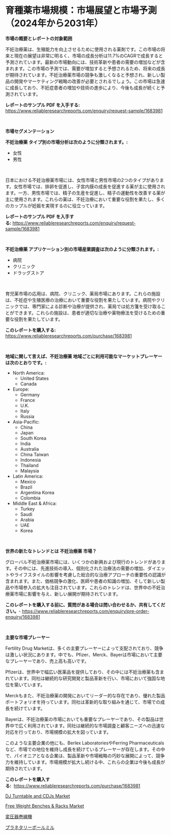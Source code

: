<p><h1>育種薬市場規模：市場展望と市場予測（2024年から2031年）</h1></p><p><strong>市場の概要とレポートの対象範囲</strong></p>
<p><p>不妊治療薬は、生殖能力を向上させるために使用される薬剤です。この市場の将来と現在の展望は非常に明るく、市場の成長分析は11.7%のCAGRで成長すると予測されています。最新の市場動向には、技術革新や患者の需要の増加などが含まれます。この市場の予測では、需要が増加すると予想されるため、将来の成長が期待されています。不妊治療薬市場の競争も激しくなると予想され、新しい製品の開発やマーケティング戦略の改善が必要とされるでしょう。この市場は急速に成長しており、不妊症患者の増加や技術の進歩により、今後も成長が続くと予測されています。</p></p>
<p><strong>レポートのサンプル PDF を入手する:</strong> <a href="https://www.reliableresearchreports.com/enquiry/request-sample/1683981">https://www.reliableresearchreports.com/enquiry/request-sample/1683981</a></p>
<p>&nbsp;</p>
<p><strong>市場セグメンテーション</strong></p>
<p><strong>不妊治療薬 タイプ別の市場分析は次のように分類されます。:</strong></p>
<p><ul><li>女性</li><li>男性</li></ul></p>
<p>&nbsp;</p>
<p><p>日本における不妊治療薬市場には、女性市場と男性市場の2つのタイプがあります。女性市場では、排卵を促進し、子宮内膜の成長を促進する薬が主に使用されます。一方、男性市場では、精子の生産を促進し、精子の運動性を改善する薬が主に使用されます。これらの薬は、不妊治療において重要な役割を果たし、多くのカップルが妊娠を実現するのに役立っています。</p></p>
<p><strong>レポートのサンプル PDF を入手する:</strong>&nbsp;<a href="https://www.reliableresearchreports.com/enquiry/request-sample/1683981">https://www.reliableresearchreports.com/enquiry/request-sample/1683981</a></p>
<p>&nbsp;</p>
<p><strong> 不妊治療薬 アプリケーション別の市場産業調査は次のように分類されます。:</strong></p>
<p><ul><li>病院</li><li>クリニック</li><li>ドラッグストア</li></ul></p>
<p>&nbsp;</p>
<p><p>育児薬市場の応用は、病院、クリニック、薬局市場にあります。これらの施設は、不妊症や生殖医療の治療において重要な役割を果たしています。病院やクリニックでは、専門家による診断や治療が提供され、薬局では処方箋を受け取ることができます。これらの施設は、患者が適切な治療や薬物療法を受けるための重要な役割を果たしています。</p></p>
<p><strong>このレポートを購入する:</strong>&nbsp; <a href="https://www.reliableresearchreports.com/purchase/1683981">https://www.reliableresearchreports.com/purchase/1683981</a></p>
<p>&nbsp;</p>
<p><strong>地域に関して言えば、不妊治療薬 地域ごとに利用可能なマーケットプレーヤーは次のとおりです。:</strong></p>
<p><ul>
    <li>
        North America:
        <ul>
            <li>United States</li>
            <li>Canada</li>
        </ul>
    </li>
    <li>
        Europe:
        <ul>
            <li>Germany</li>
            <li>France</li>
            <li>U.K.</li>
            <li>Italy</li>
            <li>Russia</li>
        </ul>
    </li>
    <li>
        Asia-Pacific:
        <ul>
            <li>China</li>
            <li>Japan</li>
            <li>South Korea</li>
            <li>India</li>
            <li>Australia</li>
            <li>China Taiwan</li>
            <li>Indonesia</li>
            <li>Thailand</li>
            <li>Malaysia</li>
        </ul>
    </li>
    <li>
        Latin America:
        <ul>
            <li>Mexico</li>
            <li>Brazil</li>
            <li>Argentina Korea</li>
            <li>Colombia</li>
        </ul>
    </li>
    <li>
        Middle East & Africa:
        <ul>
            <li>Turkey</li>
            <li>Saudi</li>
            <li>Arabia</li>
            <li>UAE</li>
            <li>Korea</li>
        </ul>
    </li>
    </ul></p>
<p>&nbsp;</p>
<p><strong>世界の新たなトレンドとは 不妊治療薬 市場？</strong></p>
<p><p>グローバル不妊治療薬市場には、いくつかの新興および現行のトレンドがあります。その中には、先進技術の導入、個別化された治療法の需要の増加、ダイエットやライフスタイルの影響を考慮した総合的な治療アプローチの重要性の認識が含まれます。また、価格競争の激化、医師や患者の知識の増加、そして新しい製品や市場参入の拡大も注目されています。これらのトレンドは、世界中の不妊治療薬市場に影響を与え、新しい展開が期待されています。</p></p>
<p><strong>このレポートを購入する前に、質問がある場合は問い合わせるか、共有してください。</strong>- <a href="https://www.reliableresearchreports.com/enquiry/pre-order-enquiry/1683981">https://www.reliableresearchreports.com/enquiry/pre-order-enquiry/1683981</a></p>
<p>&nbsp;</p>
<p><strong>主要な市場プレーヤー</strong></p>
<p><p>Fertility Drug Marketは、多くの主要プレーヤーによって支配されており、競争は激しい状況にあります。中でも、Pfizer、Merck、Bayerは市場において主要なプレーヤーであり、売上高も高いです。</p><p>Pfizerは、世界中で幅広い医薬品を提供しており、その中には不妊治療薬も含まれています。同社は継続的な研究開発と製品革新を行い、市場において強固な地位を築いています。</p><p>Merckもまた、不妊治療薬の開発においてリーダー的な存在であり、優れた製品ポートフォリオを持っています。同社は革新的な取り組みを通じて、市場での成長を続けています。</p><p>Bayerは、不妊治療薬の市場においても重要なプレーヤーであり、その製品は世界中で広く利用されています。同社は継続的な市場調査と顧客ニーズへの迅速な対応を行っており、市場規模の拡大を図っています。</p><p>このような主要企業の他にも、Berlex LaboratoriesやFerring Pharmaceuticalsなど、市場での地位を維持し成長を続けているプレーヤーが存在します。その中で、パイオニアとなる企業は、製品革新や市場戦略の巧妙な展開によって、競争力を維持しています。市場規模が拡大し続ける中、これらの企業は今後も成長が期待されています。</p></p>
<p><strong>このレポートを購入する:</strong>&nbsp;&nbsp;<a href="https://www.reliableresearchreports.com/purchase/1683981">https://www.reliableresearchreports.com/purchase/1683981</a></p>
<p><p><a href="https://github.com/zjyglelu/Market-Research-Report-List-2/blob/main/dj-turntable-and-cdjs-market.md">DJ Turntable and CDJs Market</a></p><p><a href="https://github.com/elizabethdagraca/Market-Research-Report-List-2/blob/main/free-weight-benches-racks-market.md">Free Weight Benches & Racks Market</a></p><p><a href="https://github.com/avwofrml53535/Market-Research-Report-List-1/blob/main/81680418122.md">変圧器巻線機</a></p><p><a href="https://github.com/vtbvgl20191192/Market-Research-Report-List-1/blob/main/19369008123.md">プラネタリーボールミル</a></p></p>